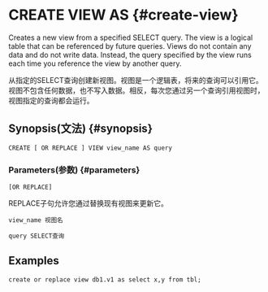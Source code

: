 # CREATE VIEW AS {#create-view}

Creates a new view from a specified SELECT query. The view is a logical table that can be referenced by future queries. Views do not contain any data and do not write data. Instead, the query specified by the view runs each time you reference the view by another query.

从指定的SELECT查询创建新视图。视图是一个逻辑表，将来的查询可以引用它。视图不包含任何数据，也不写入数据。相反，每次您通过另一个查询引用视图时，视图指定的查询都会运行。

## Synopsis\(文法\) {#synopsis}

```
CREATE [ OR REPLACE ] VIEW view_name AS query
```

### Parameters\(参数\) {#parameters}

`[OR REPLACE]`

REPLACE子句允许您通过替换现有视图来更新它。

`view_name 视图名`

`query SELECT查询`

## Examples

```
create or replace view db1.v1 as select x,y from tbl;
```



